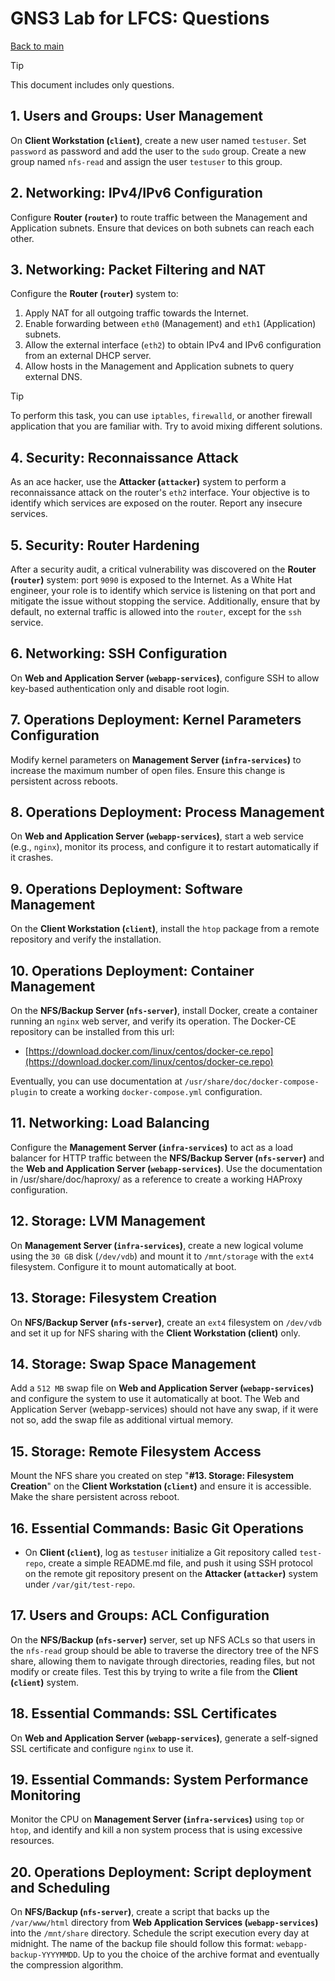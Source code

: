 # GNS3 Lab for LFCS: Questions

 [Back to main](GNS3%20Lab%20for%20LFCS%20-%20Overview%20and%20Guidelines.md)

> [!TIP]
> This document includes only questions.

## 1. Users and Groups: User Management

On **Client Workstation (`client`)**, create a new user named `testuser`. Set `password` as password and add the user to the `sudo` group. Create a new group named `nfs-read` and assign the user `testuser` to this group.

## 2. Networking: IPv4/IPv6 Configuration

Configure **Router (`router`)** to route traffic between the Management and Application subnets. Ensure that devices on both subnets can reach each other.


## 3. Networking: Packet Filtering and NAT

Configure the **Router (`router`)** system to:

1. Apply NAT for all outgoing traffic towards the Internet.
2. Enable forwarding between `eth0` (Management) and `eth1` (Application) subnets.
3. Allow the external interface (`eth2`) to obtain IPv4 and IPv6 configuration from an external DHCP server.
4. Allow hosts in the Management and Application subnets to query external DNS.

> [!TIP]
> To perform this task, you can use `iptables`, `firewalld`, or another firewall application that you are familiar with. Try to avoid mixing different solutions.


## 4. Security: Reconnaissance Attack

As an ace hacker, use the **Attacker (`attacker`)** system to perform a reconnaissance attack on the router's `eth2` interface. Your objective is to identify which services are exposed on the router. Report any insecure services.


## 5. Security: Router Hardening

After a security audit, a critical vulnerability was discovered on the **Router (`router`)** system: port `9090` is exposed to the Internet. As a White Hat engineer, your role is to identify which service is listening on that port and mitigate the issue without stopping the service. Additionally, ensure that by default, no external traffic is allowed into the `router`, except for the `ssh` service.

## 6. Networking: SSH Configuration

On **Web and Application Server (`webapp-services`)**, configure SSH to allow key-based authentication only and disable root login.


## 7. Operations Deployment: Kernel Parameters Configuration

Modify kernel parameters on **Management Server (`infra-services`)** to increase the maximum number of open files. Ensure this change is persistent across reboots.

## 8. Operations Deployment: Process Management

On **Web and Application Server (`webapp-services`)**, start a web service (e.g., `nginx`), monitor its process, and configure it to restart automatically if it crashes.

## 9. Operations Deployment: Software Management

On the **Client Workstation (`client`)**, install the `htop` package from a remote repository and verify the installation.

## 10. Operations Deployment: Container Management

On the **NFS/Backup Server (`nfs-server`)**, install Docker, create a container running an `nginx` web server, and verify its operation. The Docker-CE repository can be installed from this url:
- [https://download.docker.com/linux/centos/docker-ce.repo](https://download.docker.com/linux/centos/docker-ce.repo)

Eventually, you can use documentation at `/usr/share/doc/docker-compose-plugin` to create a working `docker-compose.yml` configuration.

## 11. Networking: Load Balancing

Configure the **Management Server (`infra-services`)** to act as a load balancer for HTTP traffic between the **NFS/Backup Server (`nfs-server`)** and the **Web and Application Server (`webapp-services`)**. Use the documentation in /usr/share/doc/haproxy/ as a reference to create a working HAProxy configuration.

## 12. Storage: LVM Management

On **Management Server (`infra-services`)**, create a new logical volume using the `30 GB` disk (`/dev/vdb`) and mount it to `/mnt/storage` with the `ext4` filesystem. Configure it to mount automatically at boot.

## 13. Storage: Filesystem Creation

On **NFS/Backup Server (`nfs-server`)**, create an `ext4` filesystem on `/dev/vdb` and set it up for NFS sharing with the **Client Workstation (client)** only.

## 14. Storage: Swap Space Management

Add a `512 MB` swap file on **Web and Application Server (`webapp-services`)** and configure the system to use it automatically at boot. The Web and Application Server (webapp-services) should not have any swap, if it were not so, add the swap file as additional virtual memory.

## 15. Storage: Remote Filesystem Access

Mount the NFS share you created on step "**#13. Storage: Filesystem Creation**" on the **Client Workstation (`client`)** and ensure it is accessible. Make the share persistent across reboot.

## 16. Essential Commands: Basic Git Operations

  - On **Client (`client`)**, log as `testuser` initialize a Git repository called `test-repo`, create a simple README.md file, and push it using SSH protocol on the remote git repository present on the **Attacker (`attacker`)** system under `/var/git/test-repo`.

## 17. Users and Groups: ACL Configuration

On the **NFS/Backup (`nfs-server`)** server, set up NFS ACLs so that users in the `nfs-read` group should be able to traverse the directory tree of the NFS share, allowing them to navigate through directories, reading files, but not modify or create files. Test this by trying to write a file from the **Client (`client`)** system.

## 18. Essential Commands: SSL Certificates

On **Web and Application Server (`webapp-services`)**, generate a self-signed SSL certificate and configure `nginx` to use it.

## 19. Essential Commands: System Performance Monitoring

Monitor the CPU on **Management Server (`infra-services`)** using `top` or `htop`, and identify and kill a non system process that is using excessive resources.

## 20. Operations Deployment: Script deployment and Scheduling

On **NFS/Backup (`nfs-server`)**, create a script that backs up the `/var/www/html` directory from **Web Application Services (`webapp-services`)** into the `/mnt/share` directory. Schedule the script execution every day at midnight. The name of the backup file should follow this format: `webapp-backup-YYYYMMDD`. Up to you the choice of the archive format and eventually the compression algorithm.
